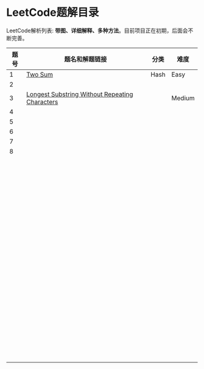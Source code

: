 # LeetCode题解目录

LeetCode解析列表: **带图、详细解释、多种方法**。目前项目正在初期，后面会不断完善。

| 题号 | 题名和解题链接 | 分类 | 难度 |
| ---- | ----------------------------------------------------------------------- | --------- | ------------- |
| 1    | [Two Sum](https://github.com/ZXZxin/ZXBlog/blob/master/%E5%88%B7%E9%A2%98/LeetCode/Data%20Structure/Map/LeetCode%20-%201.%20Two%20Sum(Hash).md) | Hash | Easy |
| 2    |                                                              |      |      |
| 3    | [ Longest Substring Without Repeating Characters](你的) |      | Medium |
| 4    |                                                              |      |      |
| 5    |                                                              |      |      |
| 6    |                                                              |      |      |
| 7    |                                                              |      |      |
| 8    |                                                              |      |      |
|      |                                                              |      |      |
|      |                                                              |      |      |
|      |                                                              |      |      |
|      |                                                              |      |      |
|      |                                                              |      |      |
|      |                                                              |      |      |
|      |                                                              |      |      |
|      |                                                              |      |      |
|      |                                                              |      |      |
|      |                                                              |      |      |
|      |                                                              |      |      |
|      |                                                              |      |      |
|      |                                                              |      |      |
|      |                                                              |      |      |
|      |                                                              |      |      |
|      |                                                              |      |      |
|      |                                                              |      |      |
|      |                                                              |      |      |
|      |                                                              |      |      |
|      |                                                              |      |      |
|      |                                                              |      |      |
|      |                                                              |      |      |
|      |                                                              |      |      |
|      |                                                              |      |      |
|      |                                                              |      |      |
|      |                                                              |      |      |
|      |                                                              |      |      |
|      |                                                              |      |      |
|      |                                                              |      |      |
|      |                                                              |      |      |
|      |                                                              |      |      |
|      |                                                              |      |      |
|      |                                                              |      |      |
|      |                                                              |      |      |
|      |                                                              |      |      |
|      |                                                              |      |      |
|      |                                                              |      |      |
|      |                                                              |      |      |
|      |                                                              |      |      |
|      |                                                              |      |      |
|      |                                                              |      |      |
|      |                                                              |      |      |
|      |                                                              |      |      |
|      |                                                              |      |      |
|      |                                                              |      |      |
|      |                                                              |      |      |
|      |                                                              |      |      |
|      |                                                              |      |      |
|      |                                                              |      |      |
|      |                                                              |      |      |
|      |                                                              |      |      |
|      |                                                              |      |      |
|      |                                                              |      |      |
|      |                                                              |      |      |
|      |                                                              |      |      |
|      |                                                              |      |      |
|      |                                                              |      |      |
|      |                                                              |      |      |
|      |                                                              |      |      |
|      |                                                              |      |      |
|      |                                                              |      |      |
|      |                                                              |      |      |
|      |                                                              |      |      |
|      |                                                              |      |      |
|      |                                                              |      |      |
|      |                                                              |      |      |
|      |                                                              |      |      |
|      |                                                              |      |      |
|      |                                                              |      |      |
|      |                                                              |      |      |
|      |                                                              |      |      |
|      |                                                              |      |      |
|      |                                                              |      |      |
|      |                                                              |      |      |
|      |                                                              |      |      |
|      |                                                              |      |      |
|      |                                                              |      |      |
|      |                                                              |      |      |
|      |                                                              |      |      |
|      |                                                              |      |      |
|      |                                                              |      |      |
|      |                                                              |      |      |
|      |                                                              |      |      |
|      |                                                              |      |      |
|      |                                                              |      |      |
|      |                                                              |      |      |
|      |                                                              |      |      |
|      |                                                              |      |      |
|      |                                                              |      |      |
|      |                                                              |      |      |

